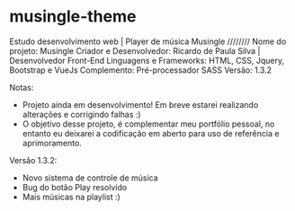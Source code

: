 # musingle-theme
Estudo desenvolvimento web | Player de música Musingle
////////
Nome do projeto: Musingle
Criador e Desenvolvedor: Ricardo de Paula Silva | Desenvolvedor Front-End
Linguagens e Frameworks: HTML, CSS, Jquery, Bootstrap e VueJs
Complemento: Pré-processador SASS
Versão: 1.3.2

Notas: 

- Projeto ainda em desenvolvimento! Em breve estarei realizando alterações e corrigindo falhas :)
- O objetivo desse projeto, é complementar meu portfólio pessoal, no entanto eu deixarei a codificação em aberto para uso de referência e aprimoramento.

Versão 1.3.2:

- Novo sistema de controle de música
- Bug do botão Play resolvido
- Mais músicas na playlist :)


